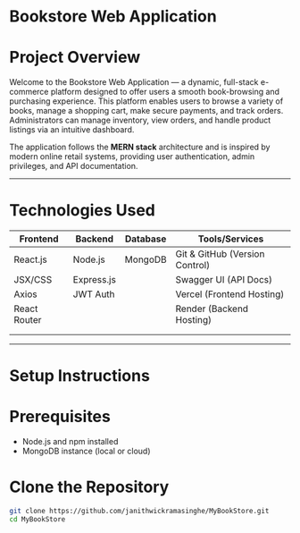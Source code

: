 # Bookstore Web Application

# Project Overview

Welcome to the Bookstore Web Application — a dynamic, full-stack e-commerce platform designed to offer users a smooth book-browsing and purchasing experience. This platform enables users to browse a variety of books, manage a shopping cart, make secure payments, and track orders. Administrators can manage inventory, view orders, and handle product listings via an intuitive dashboard.

The application follows the **MERN stack** architecture and is inspired by modern online retail systems, providing user authentication, admin privileges, and API documentation.

---

# Technologies Used

| Frontend      | Backend       | Database | Tools/Services                |
|---------------|---------------|----------|-------------------------------|
| React.js      | Node.js       | MongoDB  | Git & GitHub (Version Control)|
| JSX/CSS       | Express.js    |          | Swagger UI (API Docs)         |
| Axios         | JWT Auth      |          | Vercel (Frontend Hosting)     |
| React Router  |               |          | Render (Backend Hosting)      |
|               |               |          |                               |
|               |               |          |                               |

---

# Setup Instructions

# Prerequisites

- Node.js and npm installed
- MongoDB instance (local or cloud)


# Clone the Repository

```bash
git clone https://github.com/janithwickramasinghe/MyBookStore.git
cd MyBookStore
